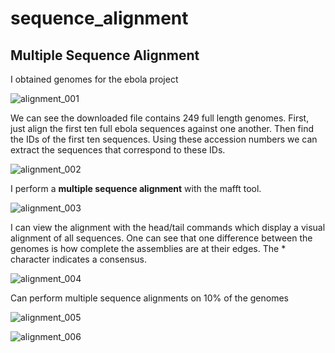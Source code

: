# sequence_alignment
## Multiple Sequence Alignment


I obtained genomes for the ebola project
&nbsp;

![alignment_001](https://github.com/programweb/sequence_alignment/assets/12736699/02ed8196-3927-4a0e-9056-d37cf6eaa646)
&nbsp;


We can see the downloaded file contains 249 full length genomes. 
First, just align the first ten full ebola sequences against one another. 
Then find the IDs of the first ten sequences.
Using these accession numbers we can extract the sequences that correspond to these IDs.
&nbsp;

![alignment_002](https://github.com/programweb/sequence_alignment/assets/12736699/2ec9c64f-ea22-46a0-b713-7bd0416a115e)
&nbsp;

I perform a **multiple sequence alignment** with the mafft tool.
&nbsp;

![alignment_003](https://github.com/programweb/sequence_alignment/assets/12736699/4449f531-b387-421f-bad8-e7ad07f80dff)
&nbsp;

I can view the alignment with the head/tail commands which display a visual alignment of all sequences.
One can see that one difference between the genomes is how complete the assemblies are at their edges.
The * character indicates a consensus.
&nbsp;

![alignment_004](https://github.com/programweb/sequence_alignment/assets/12736699/532029ae-aabd-4322-88f2-8554fc9685c0)
&nbsp;

Can perform multiple sequence alignments on 10% of the genomes
&nbsp;

![alignment_005](https://github.com/programweb/sequence_alignment/assets/12736699/b6d4a11a-5084-40d4-85c3-86a9f6e8b7fc)
&nbsp;

![alignment_006](https://github.com/programweb/sequence_alignment/assets/12736699/a75330cd-84b8-43c9-bd42-e3036f0b970c)
